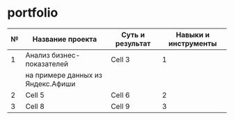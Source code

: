 # portfolio


|№| Название проекта | Суть и результат | 	Навыки и инструменты |
|----------|----------|----------|----------|
|1   |Анализ бизнес-показателей | Cell 3   | 1   |
||на примере данных из Яндекс.Афиши |  
| 2    | Cell 5   | Cell 6   |2    | 
| 3    | Cell 8   | Cell 9   |3    |

